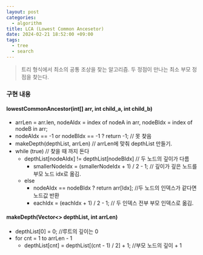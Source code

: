 ```yaml
---
layout: post
categories:
  - algorithm
title: LCA (Lowest Common Ancesetor)
date: 2024-02-21 18:52:00 +09:00
tags:
  - tree
  - search
---
```


>트리 형식에서 최소의 공통 조상을 찾는 알고리즘. 
>두 정점이 만나는 최소 부모 정점을 찾는다.

### 구현 내용

#### lowestCommonAncestor(int\[] arr, int child_a, int child_b)
- arrLen = arr.len, nodeAIdx = index of nodeA in arr, nodeBIdx = index of nodeB in arr;
- nodeAIdx == -1 or nodeBIdx == -1 ? return -1; // 못 찾음
- makeDepth(depthList, arrLen) // arrLen에 맞춰 depthList 만들기.
- while (true) // 찾을 때 까지 돈다
	- depthList\[nodeAIdx] != depthList\[nodeBIdx] // 두 노드의 깊이가 다름
		- smallerNodeIdx = (smallerNodeIdx + 1) / 2 - 1; // 깊이가 깊은 노드를 부모 노드 idx로 옮김.
	- else
		- nodeAIdx == nodeBIdx ? return arr\[Idx]; //두 노드의 인덱스가 같다면 노드값 반환
		- eachIdx = (eachIdx + 1) / 2 - 1; // 두 인덱스 전부 부모 인덱스로 옮김.

#### makeDepth(Vector<> depthList, int arrLen)
- depthList\[0] = 0; //루트의 깊이는 0
- for cnt = 1 to arrLen - 1
	- depthList\[cnt] = depthList\[(cnt - 1) / 2] + 1; //부모 노드의 깊이 + 1